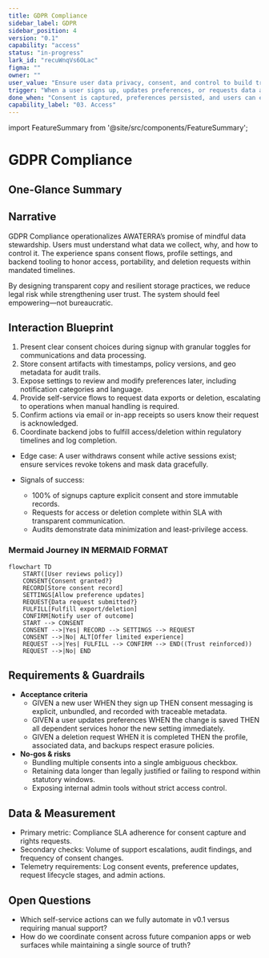 ```yaml
---
title: GDPR Compliance
sidebar_label: GDPR
sidebar_position: 4
version: "0.1"
capability: "access"
status: "in-progress"
lark_id: "recuWnqVs6OLac"
figma: ""
owner: ""
user_value: "Ensure user data privacy, consent, and control to build trust"
trigger: "When a user signs up, updates preferences, or requests data actions"
done_when: "Consent is captured, preferences persisted, and users can exercise rights securely"
capability_label: "03. Access"
---
```


import FeatureSummary from '@site/src/components/FeatureSummary';

# GDPR Compliance

## One-Glance Summary

<FeatureSummary />

## Narrative
GDPR Compliance operationalizes AWATERRA’s promise of mindful data stewardship. Users must understand what data we collect, why, and how to control it. The experience spans consent flows, profile settings, and backend tooling to honor access, portability, and deletion requests within mandated timelines.

By designing transparent copy and resilient storage practices, we reduce legal risk while strengthening user trust. The system should feel empowering—not bureaucratic.

## Interaction Blueprint
1. Present clear consent choices during signup with granular toggles for communications and data processing.
2. Store consent artifacts with timestamps, policy versions, and geo metadata for audit trails.
3. Expose settings to review and modify preferences later, including notification categories and language.
4. Provide self-service flows to request data exports or deletion, escalating to operations when manual handling is required.
5. Confirm actions via email or in-app receipts so users know their request is acknowledged.
6. Coordinate backend jobs to fulfill access/deletion within regulatory timelines and log completion.

- Edge case: A user withdraws consent while active sessions exist; ensure services revoke tokens and mask data gracefully.

- Signals of success:
  - 100% of signups capture explicit consent and store immutable records.
  - Requests for access or deletion complete within SLA with transparent communication.
  - Audits demonstrate data minimization and least-privilege access.

### Mermaid Journey IN MERMAID FORMAT

```mermaid
flowchart TD
    START([User reviews policy])
    CONSENT{Consent granted?}
    RECORD[Store consent record]
    SETTINGS[Allow preference updates]
    REQUEST{Data request submitted?}
    FULFILL[Fulfill export/deletion]
    CONFIRM[Notify user of outcome]
    START --> CONSENT
    CONSENT -->|Yes| RECORD --> SETTINGS --> REQUEST
    CONSENT -->|No| ALT[Offer limited experience]
    REQUEST -->|Yes| FULFILL --> CONFIRM --> END((Trust reinforced))
    REQUEST -->|No| END
```

## Requirements & Guardrails
- **Acceptance criteria**
  - GIVEN a new user WHEN they sign up THEN consent messaging is explicit, unbundled, and recorded with traceable metadata.
  - GIVEN a user updates preferences WHEN the change is saved THEN all dependent services honor the new setting immediately.
  - GIVEN a deletion request WHEN it is completed THEN the profile, associated data, and backups respect erasure policies.
- **No-gos & risks**
  - Bundling multiple consents into a single ambiguous checkbox.
  - Retaining data longer than legally justified or failing to respond within statutory windows.
  - Exposing internal admin tools without strict access control.

## Data & Measurement
- Primary metric: Compliance SLA adherence for consent capture and rights requests.
- Secondary checks: Volume of support escalations, audit findings, and frequency of consent changes.
- Telemetry requirements: Log consent events, preference updates, request lifecycle stages, and admin actions.

## Open Questions
- Which self-service actions can we fully automate in v0.1 versus requiring manual support?
- How do we coordinate consent across future companion apps or web surfaces while maintaining a single source of truth?
